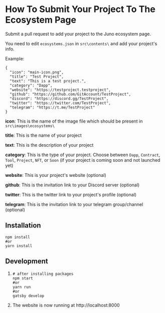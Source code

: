 # How To Submit Your Project To The Ecosystem Page

Submit a pull request to add your project to the Juno ecosystem page.

You need to edit `ecosystems.json` in `src\contents\` and add your project's info.

Example:
```
{
  "icon": "main-icon.png",
  "title": "Test Project",
  "text": "This is a test project.",
  "category": "Dapp",
  "website": "https://testproject.testproject",
  "github": "https://github.com/GitAccount/TestProject",
  "discord": "https://discord.gg/TestProject",
  "twitter": "https://twitter.com/TestProject",
  "telegram": "https://t.me/TestProject"
}
```
**icon**: This is the name of the image file which should be present in `src\images\ecosystems\`

**title**: This is the name of your project

**text**: This is the description of your project

**category**: This is the type of your project. Choose between `Dapp`, `Contract`, `Tool`, `Project`, `NFT`, or `Soon` (if your project is coming soon and not launched yet)

**website**: This is your project's website (optional)

**github**: This is the invitation link to your Discord server (optional)

**twitter**: This is the twitter link to your project's profile (optional)

**telegram**: This is the invitation link to your telegram group/channel (optional)

## Installation

```shell
npm install
#or
yarn install
```

## Development

1.
    ```shell
    # after installing packages
    npm start
    #or
    yarn run
    #or
    gatsby develop
    ```

2. The website is now running at http://localhost:8000